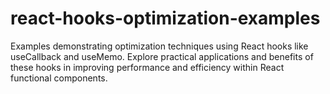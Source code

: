 # react-hooks-optimization-examples
Examples demonstrating optimization techniques using React hooks like useCallback and useMemo. Explore practical applications and benefits of these hooks in improving performance and efficiency within React functional components.
